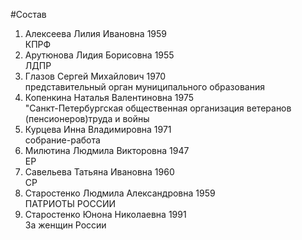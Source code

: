 #Состав
1. Алексеева Лилия Ивановна 1959   
    КПРФ
2. Арутюнова Лидия Борисовна 1955   
    ЛДПР
3. Глазов Сергей Михайлович 1970   
    представительный орган муниципального образования
4. Копенкина Наталья Валентиновна 1975   
    "Санкт-Петербургская общественная организация ветеранов (пенсионеров)труда и войны
5. Курцева Инна Владимировна 1971   
    собрание-работа
6. Милютина Людмила Викторовна 1947   
    ЕР
7. Савельева Татьяна Ивановна 1960   
    СР
8. Старостенко Людмила Александровна 1959   
    ПАТРИОТЫ РОССИИ
9. Старостенко Юнона Николаевна 1991   
    За женщин России
